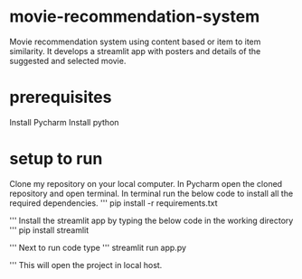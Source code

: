 # movie-recommendation-system
Movie recommendation system using content based or item to item similarity. It develops a streamlit app with posters and details of the suggested and selected movie.

# prerequisites
Install Pycharm
Install python

# setup to run
Clone my repository on your local computer.
In Pycharm open the cloned repository and open terminal.
In terminal run the below code to install all the required dependencies.
'''
pip install -r requirements.txt

'''
Install the streamlit app by typing the below code in the working directory
'''
pip install streamlit

'''
Next to run code type
'''
streamlit run app.py

'''
This will open the project in local host.
